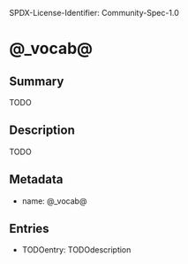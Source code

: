SPDX-License-Identifier: Community-Spec-1.0

# @_vocab@

## Summary

TODO

## Description

TODO

## Metadata

- name: @_vocab@

## Entries

- TODOentry: TODOdescription
